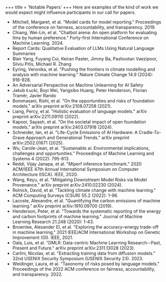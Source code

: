 +++
title = 'Notable Papers'
+++
Here are examples of the kind of work we would expect might influence participants in our call for papers. 

- Mitchell, Margaret, et al. "Model cards for model reporting." Proceedings of the conference on fairness, accountability, and transparency. 2019.
- Chiang, Wei-Lin, et al. "Chatbot arena: An open platform for evaluating llms by human preference." Forty-first International Conference on Machine Learning. 2024.
- Report Cards: Qualitative Evaluation of LLMs Using Natural Language Summaries
- Blair Yang, Fuyang Cui, Keiran Paster, Jimmy Ba, Pashootan Vaezipoor, Silviu Pitis, Michael R. Zhang
- Eyring, Veronika, et al. "Pushing the frontiers in climate modelling and analysis with machine learning." Nature Climate Change 14.9 (2024): 916-928.
- An Adversarial Perspective on Machine Unlearning for AI Safety
- Jakub Łucki, Boyi Wei, Yangsibo Huang, Peter Henderson, Florian Tramèr, Javier Rando
- Bommasani, Rishi, et al. "On the opportunities and risks of foundation models." arXiv preprint arXiv:2108.07258 (2021).
- Liang, Percy, et al. "Holistic evaluation of language models." arXiv preprint arXiv:2211.09110 (2022).
- Kapoor, Sayash, et al. "On the societal impact of open foundation models." arXiv preprint arXiv:2403.07918 (2024).
- Schneider, Ian, et al. "Life-Cycle Emissions of AI Hardware: A Cradle-To-Grave Approach and Generational Trends." arXiv preprint arXiv:2502.01671 (2025).
- Wu, Carole-Jean, et al. "Sustainable ai: Environmental implications, challenges and opportunities." Proceedings of Machine Learning and Systems 4 (2022): 795-813.
- Reddi, Vijay Janapa, et al. "Mlperf inference benchmark." 2020 ACM/IEEE 47th Annual International Symposium on Computer Architecture (ISCA). IEEE, 2020.
- Wang, Keyu, et al. "Mitigating Downstream Model Risks via Model Provenance." arXiv preprint arXiv:2410.02230 (2024).
- Rolnick, David, et al. "Tackling climate change with machine learning." ACM Computing Surveys (CSUR) 55.2 (2022): 1-96.
- Lacoste, Alexandre, et al. "Quantifying the carbon emissions of machine learning." arXiv preprint arXiv:1910.09700 (2019).
- Henderson, Peter, et al. "Towards the systematic reporting of the energy and carbon footprints of machine learning." Journal of Machine Learning Research 21.248 (2020): 1-43.
- Brownlee, Alexander EI, et al. "Exploring the accuracy–energy trade-off in machine learning." 2021 IEEE/ACM International Workshop on Genetic Improvement (GI). IEEE, 2021.
- Oala, Luis, et al. "DMLR: Data-centric Machine Learning Research--Past, Present and Future." arXiv preprint arXiv:2311.13028 (2023).
- Carlini, Nicolas, et al. "Extracting training data from diffusion models." 32nd USENIX Security Symposium (USENIX Security 23). 2023.
- Weidinger, Laura, et al. "Taxonomy of risks posed by language models." Proceedings of the 2022 ACM conference on fairness, accountability, and transparency. 2022.
